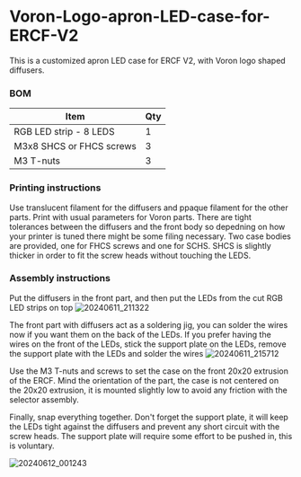 # Voron-Logo-apron-LED-case-for-ERCF-V2

This is a customized apron LED case for ERCF V2, with Voron logo shaped diffusers.

### BOM
|Item|Qty|
|---|---|		
|RGB LED strip - 8 LEDS |1|
|M3x8 SHCS or FHCS screws|3|
|M3 T-nuts|3|

### Printing instructions
Use translucent filament for the diffusers and ppaque filament for the other parts.
Print with usual parameters for Voron parts. There are tight tolerances between the diffusers and the front body so depedning on how your printer is tuned there might be some filing necessary.
Two case bodies are provided, one for FHCS screws and one for SCHS. SHCS is slightly thicker in order to fit the screw heads without touching the LEDS.

### Assembly instructions
Put the diffusers in the front part, and then put the LEDs from the cut RGB LED strips on top
![20240611_211322](https://github.com/C00lH4nds/Voron_Logo_apron_LED_case_for_ERCF_V2/assets/116689671/00f06190-b429-42f0-82fe-7385f9292029)

The front part with diffusers act as a soldering jig, you can solder the wires now if you want them on the back of the LEDs.
If you prefer having the wires on the front of the LEDs, stick the support plate on the LEDs, remove the support plate with the LEDs and solder the wires
![20240611_215712](https://github.com/C00lH4nds/Voron_Logo_apron_LED_case_for_ERCF_V2/assets/116689671/9d6739ad-e95a-4043-a658-41796f6d3008)

Use the M3 T-nuts and screws to set the case on the front 20x20 extrusion of the ERCF. Mind the orientation of the part, the case is not centered on the 20x20 extrusion, it is mounted slightly low to avoid any friction with the selector assembly.

Finally, snap everything together.
Don't forget the support plate, it will keep the LEDs tight against the diffusers and prevent any short circuit with the screw heads.
The support plate will require some effort to be pushed in, this is voluntary.

![20240612_001243](https://github.com/C00lH4nds/Voron_Logo_apron_LED_case_for_ERCF_V2/assets/116689671/f616d998-58d8-435d-8797-eea5b2a6973c)
